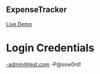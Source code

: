 ## ExpenseTracker

[Live Demo](https://expensetracker-dotnet.azurewebsites.net)

# Login Credentials
-admin@test.com
-P@ssw0rd!